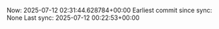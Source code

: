 Now: 2025-07-12 02:31:44.628784+00:00 Earliest commit since sync: None Last sync: 2025-07-12 00:22:53+00:00

